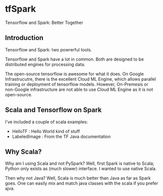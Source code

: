 # tfSpark

Tensorflow and Spark: Better Together

## Introduction

Tensorflow and Spark: two powrerful tools.

Tensorflow and Spark have a lot in common. Both are designed to be distributed engines for processing data.

The open-source tensorflow is awesome for what it does.  On Google Infrastrucutre, there is the excellent
Cloud ML Engine, which allows parallel training or deployment of tensorflow models.  However, On-Premesis
or non-Google infrastructure are not able to use Cloud ML Engine as it is not open-source.


## Scala and Tensorflow on Spark

I've included a couple of scala examples:

  * HelloTF : Hello World kind of stuff
  * LabeledImage : From the TF Java documentation

## Why Scala?

Why am I using Scala and not PySpark?  Well, first Spark is native to Scala; Python only exists as (much
slower) interface.   I wanted to use native Scala.

Then why not Java?  Well, Scala is much better than Java as far as Spark goes.  One can easily mix and 
match java classes with the scala if you prefer ajva.

